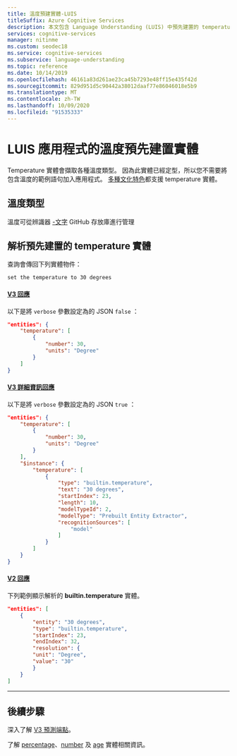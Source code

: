 ```yaml
---
title: 溫度預建實體-LUIS
titleSuffix: Azure Cognitive Services
description: 本文包含 Language Understanding (LUIS) 中預先建置的 temperature 實體資訊。
services: cognitive-services
manager: nitinme
ms.custom: seodec18
ms.service: cognitive-services
ms.subservice: language-understanding
ms.topic: reference
ms.date: 10/14/2019
ms.openlocfilehash: 46161a83d261ae23ca45b7293e48ff15e435f42d
ms.sourcegitcommit: 829d951d5c90442a38012daaf77e86046018e5b9
ms.translationtype: MT
ms.contentlocale: zh-TW
ms.lasthandoff: 10/09/2020
ms.locfileid: "91535333"
---
```

# <a name="temperature-prebuilt-entity-for-a-luis-app"></a>LUIS 應用程式的溫度預先建置實體
Temperature 實體會擷取各種溫度類型。 因為此實體已經定型，所以您不需要將包含溫度的範例語句加入應用程式。 [多種文化特色](luis-reference-prebuilt-entities.md)都支援 temperature 實體。

## <a name="types-of-temperature"></a>溫度類型
溫度可從辨識器 [-文字](https://github.com/Microsoft/Recognizers-Text/blob/master/Patterns/English/English-NumbersWithUnit.yaml#L819) GitHub 存放庫進行管理

## <a name="resolution-for-prebuilt-temperature-entity"></a>解析預先建置的 temperature 實體

查詢會傳回下列實體物件：

`set the temperature to 30 degrees`


#### <a name="v3-response"></a>[V3 回應](#tab/V3)

以下是將 `verbose` 參數設定為的 JSON `false` ：

```json
"entities": {
    "temperature": [
        {
            "number": 30,
            "units": "Degree"
        }
    ]
}
```
#### <a name="v3-verbose-response"></a>[V3 詳細資訊回應](#tab/V3-verbose)
以下是將 `verbose` 參數設定為的 JSON `true` ：

```json
"entities": {
    "temperature": [
        {
            "number": 30,
            "units": "Degree"
        }
    ],
    "$instance": {
        "temperature": [
            {
                "type": "builtin.temperature",
                "text": "30 degrees",
                "startIndex": 23,
                "length": 10,
                "modelTypeId": 2,
                "modelType": "Prebuilt Entity Extractor",
                "recognitionSources": [
                    "model"
                ]
            }
        ]
    }
}
```
#### <a name="v2-response"></a>[V2 回應](#tab/V2)

下列範例顯示解析的 **builtin.temperature** 實體。

```json
"entities": [
    {
        "entity": "30 degrees",
        "type": "builtin.temperature",
        "startIndex": 23,
        "endIndex": 32,
        "resolution": {
        "unit": "Degree",
        "value": "30"
        }
    }
]
```
* * *

## <a name="next-steps"></a>後續步驟

深入了解 [V3 預測端點](luis-migration-api-v3.md)。

了解 [percentage](luis-reference-prebuilt-percentage.md)、[number](luis-reference-prebuilt-number.md) 及 [age](luis-reference-prebuilt-age.md) 實體相關資訊。
